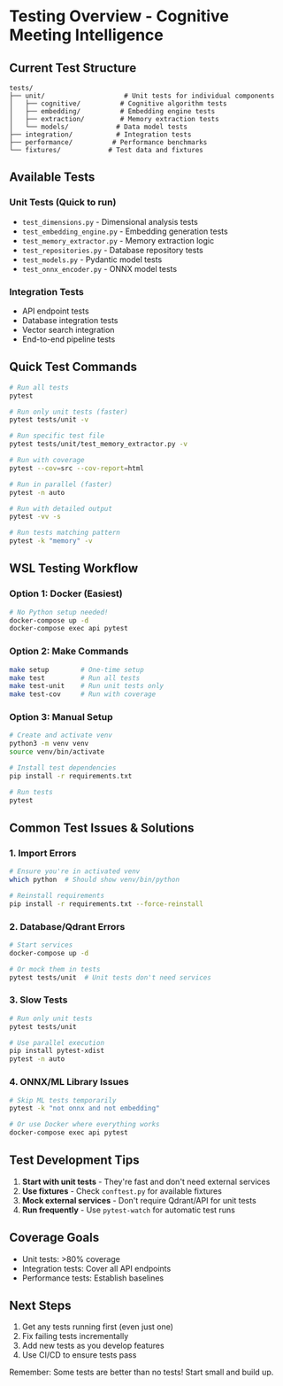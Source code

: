 # Testing Overview - Cognitive Meeting Intelligence

## Current Test Structure

```
tests/
├── unit/                    # Unit tests for individual components
│   ├── cognitive/          # Cognitive algorithm tests
│   ├── embedding/          # Embedding engine tests
│   ├── extraction/         # Memory extraction tests
│   └── models/            # Data model tests
├── integration/           # Integration tests
├── performance/          # Performance benchmarks
└── fixtures/            # Test data and fixtures
```

## Available Tests

### Unit Tests (Quick to run)
- `test_dimensions.py` - Dimensional analysis tests
- `test_embedding_engine.py` - Embedding generation tests
- `test_memory_extractor.py` - Memory extraction logic
- `test_repositories.py` - Database repository tests
- `test_models.py` - Pydantic model tests
- `test_onnx_encoder.py` - ONNX model tests

### Integration Tests
- API endpoint tests
- Database integration tests
- Vector search integration
- End-to-end pipeline tests

## Quick Test Commands

```bash
# Run all tests
pytest

# Run only unit tests (faster)
pytest tests/unit -v

# Run specific test file
pytest tests/unit/test_memory_extractor.py -v

# Run with coverage
pytest --cov=src --cov-report=html

# Run in parallel (faster)
pytest -n auto

# Run with detailed output
pytest -vv -s

# Run tests matching pattern
pytest -k "memory" -v
```

## WSL Testing Workflow

### Option 1: Docker (Easiest)
```bash
# No Python setup needed!
docker-compose up -d
docker-compose exec api pytest
```

### Option 2: Make Commands
```bash
make setup        # One-time setup
make test         # Run all tests
make test-unit    # Run unit tests only
make test-cov     # Run with coverage
```

### Option 3: Manual Setup
```bash
# Create and activate venv
python3 -m venv venv
source venv/bin/activate

# Install test dependencies
pip install -r requirements.txt

# Run tests
pytest
```

## Common Test Issues & Solutions

### 1. Import Errors
```bash
# Ensure you're in activated venv
which python  # Should show venv/bin/python

# Reinstall requirements
pip install -r requirements.txt --force-reinstall
```

### 2. Database/Qdrant Errors
```bash
# Start services
docker-compose up -d

# Or mock them in tests
pytest tests/unit  # Unit tests don't need services
```

### 3. Slow Tests
```bash
# Run only unit tests
pytest tests/unit

# Use parallel execution
pip install pytest-xdist
pytest -n auto
```

### 4. ONNX/ML Library Issues
```bash
# Skip ML tests temporarily
pytest -k "not onnx and not embedding"

# Or use Docker where everything works
docker-compose exec api pytest
```

## Test Development Tips

1. **Start with unit tests** - They're fast and don't need external services
2. **Use fixtures** - Check `conftest.py` for available fixtures
3. **Mock external services** - Don't require Qdrant/API for unit tests
4. **Run frequently** - Use `pytest-watch` for automatic test runs

## Coverage Goals

- Unit tests: >80% coverage
- Integration tests: Cover all API endpoints
- Performance tests: Establish baselines

## Next Steps

1. Get any tests running first (even just one)
2. Fix failing tests incrementally
3. Add new tests as you develop features
4. Use CI/CD to ensure tests pass

Remember: Some tests are better than no tests! Start small and build up.
